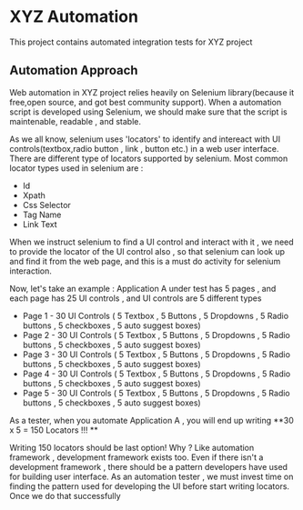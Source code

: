 # XYZ Automation
This project contains automated integration tests for XYZ project

## Automation Approach
Web automation in XYZ project relies heavily on Selenium library(because it free,open source, and got best community support). 
When a automation script is developed using Selenium, we should make sure that the script is maintenable, readable , and stable.

As we all know, selenium uses 'locators' to identify and intereact with UI controls(textbox,radio button , link , button etc.) in a web user interface. There are different type of locators supported by selenium.
Most common locator types used in selenium are :
* Id
* Xpath
* Css Selector
* Tag Name
* Link Text

When we instruct selenium to find a UI control and interact with it , we need to provide the locator of the UI control also , so that selenium can look up and find it from the web page, and this is a must do activity for selenium interaction.

Now, let's take an example :
Application A under test has 5 pages , and each page has 25 UI controls , and UI controls are 5 different types
* Page 1 - 30 UI Controls ( 5 Textbox , 5 Buttons , 5 Dropdowns , 5 Radio buttons , 5 checkboxes , 5 auto suggest boxes)
* Page 2 - 30 UI Controls ( 5 Textbox , 5 Buttons , 5 Dropdowns , 5 Radio buttons , 5 checkboxes , 5 auto suggest boxes)
* Page 3 - 30 UI Controls ( 5 Textbox , 5 Buttons , 5 Dropdowns , 5 Radio buttons , 5 checkboxes , 5 auto suggest boxes)
* Page 4 - 30 UI Controls ( 5 Textbox , 5 Buttons , 5 Dropdowns , 5 Radio buttons , 5 checkboxes , 5 auto suggest boxes)
* Page 5 - 30 UI Controls ( 5 Textbox , 5 Buttons , 5 Dropdowns , 5 Radio buttons , 5 checkboxes , 5 auto suggest boxes)

As a tester, when you automate Application A , you will end up writing **30 x  5 = 150 Locators !!! **

Writing 150 locators should be last option! Why ?
Like automation framework , development framework exists too.
Even if there isn't a development framework , there should be a pattern developers have used for building user interface. As an automation tester , we must invest time on finding the pattern used for developing the UI before start writing locators.
Once we do that successfully














